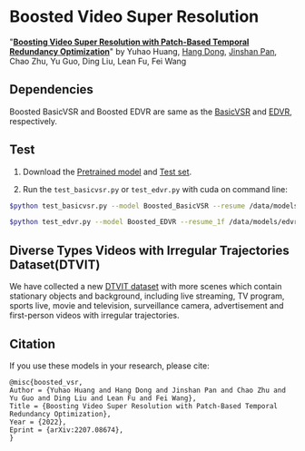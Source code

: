# Boosted Video Super Resolution
"[**Boosting Video Super Resolution with Patch-Based Temporal Redundancy Optimization**](https://arxiv.org/abs/2207.08674)"
by Yuhao Huang, [Hang Dong](https://sites.google.com/view/hdong/%E9%A6%96%E9%A1%B5), [Jinshan Pan](https://jspan.github.io/), Chao Zhu, Yu Guo, Ding Liu, Lean Fu, Fei Wang

## Dependencies
Boosted BasicVSR and Boosted EDVR are same as the [BasicVSR](https://github.com/open-mmlab/mmediting) and [EDVR](https://github.com/xinntao/EDVR), respectively.

## Test
1. Download the [Pretrained model](https://github.com/HYHsimon/Boosted-VSR/tree/master/models) and [Test set](https://pan.baidu.com/s/1YvEkNOgmhQfldXzEJjcrMA?pwd=py43).

2. Run the ``test_basicvsr.py`` or ``test_edvr.py`` with cuda on command line: 
```bash
$python test_basicvsr.py --model Boosted_BasicVSR --resume /data/models/basicvsr_reds4.pth --dataset_test /data/DTVIT-test --save_path /data/DTVIT_result --gpu_ids 0
```
```bash
$python test_edvr.py --model Boosted_EDVR --resume_1f /data/models/edvr_1f_reds4.pth --resume_3f /data/models/edvr_3f_reds4.pth --resume_5f /data/models/edvr_5f_reds4.pth --dataset_test /data/DTVIT-test --save_path /data/DTVIT_result --gpu_ids 0
```

## Diverse Types Videos with Irregular Trajectories Dataset(DTVIT)
We have collected a new [DTVIT dataset](https://pan.baidu.com/s/1mN21yiHykrMAWF40Vj2hqw?pwd=rkga) with more scenes which contain stationary
objects and background, including live streaming, TV program, sports live, movie and television, surveillance
camera, advertisement and first-person videos with
irregular trajectories.

## Citation

If you use these models in your research, please cite:
```
@misc{boosted_vsr,
Author = {Yuhao Huang and Hang Dong and Jinshan Pan and Chao Zhu and Yu Guo and Ding Liu and Lean Fu and Fei Wang},
Title = {Boosting Video Super Resolution with Patch-Based Temporal Redundancy Optimization},
Year = {2022},
Eprint = {arXiv:2207.08674},
}
```
